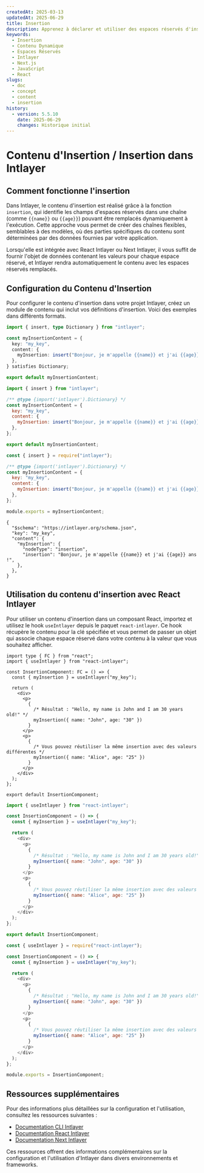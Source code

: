 ```yaml
---
createdAt: 2025-03-13
updatedAt: 2025-06-29
title: Insertion
description: Apprenez à déclarer et utiliser des espaces réservés d'insertion dans votre contenu. Cette documentation vous guide à travers les étapes pour insérer dynamiquement des valeurs dans des structures de contenu prédéfinies.
keywords:
  - Insertion
  - Contenu Dynamique
  - Espaces Réservés
  - Intlayer
  - Next.js
  - JavaScript
  - React
slugs:
  - doc
  - concept
  - content
  - insertion
history:
  - version: 5.5.10
    date: 2025-06-29
    changes: Historique initial
---
```


# Contenu d'Insertion / Insertion dans Intlayer

## Comment fonctionne l'insertion

Dans Intlayer, le contenu d'insertion est réalisé grâce à la fonction `insertion`, qui identifie les champs d'espaces réservés dans une chaîne (comme `{{name}}` ou `{{age}}`) pouvant être remplacés dynamiquement à l'exécution. Cette approche vous permet de créer des chaînes flexibles, semblables à des modèles, où des parties spécifiques du contenu sont déterminées par des données fournies par votre application.

Lorsqu'elle est intégrée avec React Intlayer ou Next Intlayer, il vous suffit de fournir l'objet de données contenant les valeurs pour chaque espace réservé, et Intlayer rendra automatiquement le contenu avec les espaces réservés remplacés.

## Configuration du Contenu d'Insertion

Pour configurer le contenu d'insertion dans votre projet Intlayer, créez un module de contenu qui inclut vos définitions d'insertion. Voici des exemples dans différents formats.

```typescript fileName="**/*.content.ts" contentDeclarationFormat="typescript"
import { insert, type Dictionary } from "intlayer";

const myInsertionContent = {
  key: "my_key",
  content: {
    myInsertion: insert("Bonjour, je m'appelle {{name}} et j'ai {{age}} ans !"),
  },
} satisfies Dictionary;

export default myInsertionContent;
```

```javascript fileName="**/*.content.mjs" contentDeclarationFormat="esm"
import { insert } from "intlayer";

/** @type {import('intlayer').Dictionary} */
const myInsertionContent = {
  key: "my_key",
  content: {
    myInsertion: insert("Bonjour, je m'appelle {{name}} et j'ai {{age}} ans !"),
  },
};

export default myInsertionContent;
```

```javascript fileName="**/*.content.cjs" contentDeclarationFormat="commonjs"
const { insert } = require("intlayer");

/** @type {import('intlayer').Dictionary} */
const myInsertionContent = {
  key: "my_key",
  content: {
    myInsertion: insert("Bonjour, je m'appelle {{name}} et j'ai {{age}} ans !"),
  },
};

module.exports = myInsertionContent;
```

```json5 fileName="**/*.content.json" contentDeclarationFormat="json"
{
  "$schema": "https://intlayer.org/schema.json",
  "key": "my_key",
  "content": {
    "myInsertion": {
      "nodeType": "insertion",
      "insertion": "Bonjour, je m'appelle {{name}} et j'ai {{age}} ans !",
    },
  },
}
```

## Utilisation du contenu d'insertion avec React Intlayer

Pour utiliser un contenu d'insertion dans un composant React, importez et utilisez le hook `useIntlayer` depuis le paquet `react-intlayer`. Ce hook récupère le contenu pour la clé spécifiée et vous permet de passer un objet qui associe chaque espace réservé dans votre contenu à la valeur que vous souhaitez afficher.

```tsx fileName="**/*.tsx" codeFormat="typescript"
import type { FC } from "react";
import { useIntlayer } from "react-intlayer";

const InsertionComponent: FC = () => {
  const { myInsertion } = useIntlayer("my_key");

  return (
    <div>
      <p>
        {
          /* Résultat : "Hello, my name is John and I am 30 years old!" */
          myInsertion({ name: "John", age: "30" })
        }
      </p>
      <p>
        {
          /* Vous pouvez réutiliser la même insertion avec des valeurs différentes */
          myInsertion({ name: "Alice", age: "25" })
        }
      </p>
    </div>
  );
};

export default InsertionComponent;
```

```javascript fileName="**/*.mjx" codeFormat="esm"
import { useIntlayer } from "react-intlayer";

const InsertionComponent = () => {
  const { myInsertion } = useIntlayer("my_key");

  return (
    <div>
      <p>
        {
          /* Résultat : "Hello, my name is John and I am 30 years old!" */
          myInsertion({ name: "John", age: "30" })
        }
      </p>
      <p>
        {
          /* Vous pouvez réutiliser la même insertion avec des valeurs différentes */
          myInsertion({ name: "Alice", age: "25" })
        }
      </p>
    </div>
  );
};

export default InsertionComponent;
```

```javascript fileName="**/*.cjs" codeFormat="commonjs"
const { useIntlayer } = require("react-intlayer");

const InsertionComponent = () => {
  const { myInsertion } = useIntlayer("my_key");

  return (
    <div>
      <p>
        {
          /* Résultat : "Hello, my name is John and I am 30 years old!" */
          myInsertion({ name: "John", age: "30" })
        }
      </p>
      <p>
        {
          /* Vous pouvez réutiliser la même insertion avec des valeurs différentes */
          myInsertion({ name: "Alice", age: "25" })
        }
      </p>
    </div>
  );
};

module.exports = InsertionComponent;
```

## Ressources supplémentaires

Pour des informations plus détaillées sur la configuration et l'utilisation, consultez les ressources suivantes :

- [Documentation CLI Intlayer](https://github.com/aymericzip/intlayer/blob/main/docs/docs/fr/intlayer_cli.md)
- [Documentation React Intlayer](https://github.com/aymericzip/intlayer/blob/main/docs/docs/fr/intlayer_with_create_react_app.md)
- [Documentation Next Intlayer](https://github.com/aymericzip/intlayer/blob/main/docs/docs/fr/intlayer_with_nextjs_15.md)

Ces ressources offrent des informations complémentaires sur la configuration et l'utilisation d'Intlayer dans divers environnements et frameworks.
